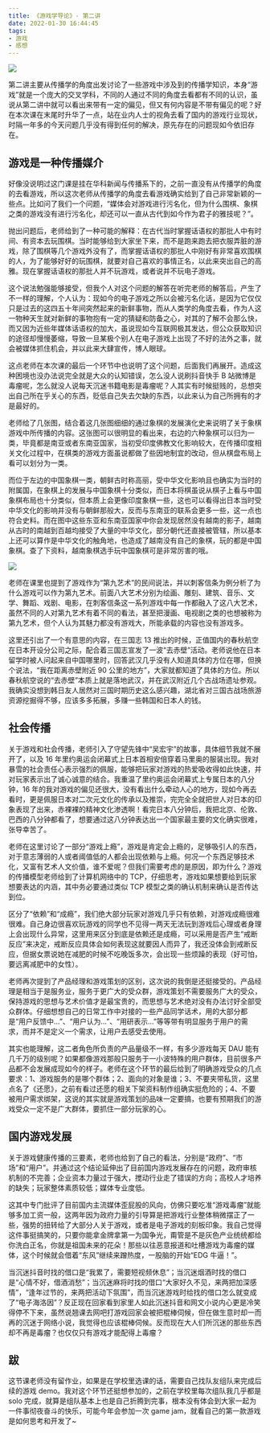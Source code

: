 ```yaml
---
title: 《游戏学导论》- 第二讲
date: 2022-01-30 16:44:45
tags:
- 游戏
- 感想
---
```


![](/images/qiniu_img/20220130192458.png)

第二讲主要从传播学的角度出发讨论了一些游戏中涉及到的传播学知识，本身“游戏”就是一个庞大的交叉学科，不同的人通过不同的角度去看都有不同的认识，虽说从第二讲中就可以看出来带有一定的偏见，但又有何内容是不带有偏见的呢？好在本次课在末尾时升华了一点，站在业内人士的视角去看了国内的游戏行业现状，时隔一年多的今天问题几乎没有得到任何的解决，原先存在的问题现如今依旧存在。


## 游戏是一种传播媒介
好像没说明过这门课是挂在华科新闻与传播系下的，之前一直没有从传播学的角度的去看游戏，所以这次老师从传播学的角度去看游戏确实给到了自己非常新颖的一些点。比如问了我们一个问题，“媒体会对游戏进行污名化，但为什么围棋、象棋之类的游戏没有进行污名化，却还可以一直从古代到如今作为君子的雅技呢？”。

抛出问题后，老师给到了一种可能的解释：在古代当时掌握话语权的那批人中有时间、有资本去玩围棋。当时能够给到大家坐下来，而不是跑来跑去把衣服弄脏的游戏，除了围棋等几个游戏外没有了，而掌握话语权的那批人中刚好有非常喜欢围棋的人，为了能够好好的玩围棋，就要对自己喜欢的事情正名，以此来突出自己的高雅。现在掌握话语权的那批人并不玩游戏，或者说并不玩电子游戏。

这个说法勉强能够接受，但我个人对这个问题的解答在听完老师的解答后，产生了不一样的理解，个人认为：现如今的电子游戏之所以会被污名化话，是因为它仅仅只是过去的这四五十年间突然起来的新鲜事物，而从人类学的角度去看，作为人这一物种天生就对新鲜的事物抱有一定的猜疑和防备之心，对其的了解不会那么快，而又因为近些年媒体话语权的加大，虽说现如今互联网极其发达，但公众获取知识的途径却慢慢萎缩，导致一旦某极个别人在电子游戏上出现了不好的法外之事，就会被媒体抓住机会，并以此来大肆宣传，博人眼球。

这点老师在本次课的最后一个环节中也说明了这个问题，后面我们再展开。造成这种困境也没办法说完全就是大众的认知错误，怎么没人说刷抖音快手 B 站微博是毒瘤呢，怎么就没人说每天沉迷书籍电影是毒瘤呢？人其实有时候挺贱的，总想突出自己所在乎关心的东西，贬低自己失去欠缺的东西，以此来认为自己所拥有的才是最好的。

老师给了几张图，结合着这几张图细细的通过象棋的发展演化史来说明了关于象棋游戏中所传播的内容。这张图可以很明显的看出来，右边的六种象棋可以归为一类，毕竟都是南亚或者东南亚国家，当初受印度佛教文化影响较大，在传播印度相关文化过程中，在棋类的游戏方面虽说都做了些因地制宜的改动，但从棋盘布局上看可以划分为一类。

而位于左边的中国象棋一类，朝鲜古时称高丽，受中华文化影响且也确实为当时的附属国，在象棋上的发展与中国象棋十分类似，而日本将棋虽说从棋子上看与中国象棋布局也十分类似，但本质上会更像印度象棋一些，这也可以看得出日本当时受中华文化的影响并没有与朝鲜那般大，反而与东南亚的联系会更多一些，这一点也符合史料。而在图中这些东亚和东南亚国家中你会发现居然没有越南的影子，越南从古时的南越到百越均接受了大量的中华文化，部分朝代还直接被管辖，所以基本上还可以算作是中华文化的触角地，也造成了越南没有自己的象棋，玩的都是中国象棋。查了下资料，越南象棋选手玩中国象棋可是非常厉害的哦。

![](/images/qiniu_img/20220130192458.png)

老师在课里也提到了游戏作为“第九艺术”的民间说法，并以刺客信条为例分析了为什么游戏可以作为第九艺术。前面八大艺术分别为绘画、雕刻、建筑、音乐、文学、舞蹈、戏剧、电影，在刺客信条这一系列游戏中每一作都融入了这八大艺术，虽然不同的人对第九艺术有着不同的看法，甚至把漫画、电视剧之类的也想被称为第九艺术，但个人认为其魅力都没有游戏大，所能承载的内容也没有游戏多。

这里还引出了一个有意思的内容，在三国志 13 推出的时候，正值国内的春秋航空在日本开设分公司之际，配合着三国志宣发了一波“去赤壁”活动。老师说他在日本留学时被人问起来自中国哪里时，回答武汉几乎没有人知道具体的方位在哪，但换个说法，“我在距离赤壁附近 90 公里的地方”，大家就都知道了具体的方位。所以春秋航空说的“去赤壁”本质上就是落地武汉，并在武汉附近几个古战场遗址参观。我确实没想到韩日友人居然对三国时期历史这么感兴趣，湖北省对三国古战场旅游资源挖掘得不够，应该多多拓展，多赚一些韩国和日本人的钱。

## 社会传播
关于游戏和社会传播，老师引入了守望先锋中“吴宏宇”的故事，具体细节我就不展开了，以及 16 年里约奥运会闭幕式上日本首相安倍穿着马里奥的服装出现。我对暴雪的社会责任心表示强烈的佩服，能够把玩家对游戏的热爱吸收得如此快速，并对玩家表示出了诚心诚意的结合。我重温了里约奥运会闭幕式上专属日本的八分钟，16 年的我对游戏的偏见还很大，没有看出什么牵动人心的地方，现如今再去看时，更是佩服日本对二次元文化的传承以及推崇，完完全全就把世人对日本的印象表现了出来，赤裸裸的精神文化渗透啊！看完日本八分钟后，我把北京、伦敦、巴西的八分钟都看了，想要通过这八分钟表达出一个国家最主要的文化确实很难，张导幸苦了。

老师在这里讨论了一部分“游戏上瘾”，游戏是肯定会上瘾的，足够吸引人的东西，对于意志薄弱的人或者阈值低的人都会出现依赖与上瘾。何况一个东西足够技术化，又富有艺术人文价值，谁不爱呢？但我们需要考虑的是原因，即为什么？游戏的传播模型老师给到了计算机网络中的 TCP，仔细思考，游戏如果想要给到玩家想要表达的内涵，其中务必要通过类似 TCP 模型之类的确认机制来确认是否传达到位。

区分了“依赖”和“成瘾”，我们绝大部分玩家对游戏几乎只有依赖，对游戏成瘾很难很难。自己身边很喜欢玩游戏的同学也不见得一两天无法玩到游戏后心理或者身理上会出现什么异常，这里用来区分到底是依赖还是成瘾，可以采用是否产生“戒断反应”来决定，戒断反应具体会如何表现这就要因人而异了，我还没体会到戒断反应，但据女票说她在减肥的时候不吃晚饭多次，会出现一些烦躁的表现（好可怕，要远离减肥中的女性）。

老师再次提到了产品经理和游戏策划的区别，这次说的我倒是还挺接受的。产品经理是相当于是服务业，服务于更广大的受众群，游戏策划不需要服务广大的受众，保持游戏的思想与艺术价值才是最宝贵的，而思想与艺术绝对没有办法讨好全部受众群体。仔细想想自己的日常工作中对接的一些产品同学话术，用的大部分都是“用户反馈中...”、“用户认为...”、“用研表示...”等等带有明显服务于用户的需求，而并不是定义一个需求，让用户去感受去使用。

其实也能理解，这二者角色所负责的产品量级不一样，有多少游戏每天 DAU 能有几千万的级别呢？如果都像游戏那般只服务于一小波特殊的用户群体，目前很多产品都不会发展成现如今的样子。老师在这个环节的最后给到了明确游戏受众的几点要求：1、游戏服务的是哪个群体；2、面向的对象是谁；3、不要夹带私货，这里点名了《还愿》，之前有看过还愿的相关下架资料制作组确实挺危险的；4、不要被用户需求绑架，这说的其实就是游戏策划的品味一定要搞，也要有预期我们的游戏受众一定不是广大群体，要抓住一部分玩家的心。

## 国内游戏发展
关于游戏健康传播的三要素，老师也给到了自己的看法，分别是“政府”、“市场”和“用户”。并通过这个结论延伸出了目前国内游戏发展存在的问题，政府审核机制的不完善；企业资本力量过于强大，搅动行业走了错误的方向；高校人才培养的缺失；玩家整体素质较低；媒体专业度低。

这其中专门批评了目前国内主流媒体歪屁股的风向，仿佛只要吃准“游戏毒瘤”就能够多加工资一般，这两年因为政府力量的引导算是把游戏行业整体稍微摆正了一些，强势的扭转给了大部分人关于游戏，或者是电子游戏的刻板印象。我自己觉得这件事挺搞笑的，只要你能拿金牌拿第一为国争光，甭管是不是灰色产业统统都给你洗白正名，你就是祖国未来的花朵！那些以往恶意报道和吐槽游戏为毒瘤的媒体，这个时候就会借着“东风”继续来蹭热度，一股脑的开始“EDG 牛逼！”。

当沉迷抖音时找的借口是“我累了，需要短视频休息”；当沉迷烟酒时找的借口是“心情不好，借酒消愁”；当沉迷麻将时找的借口“大家好久不见，来两把加深感情”，“逢年过节的，来两把活动下氛围”，而当沉迷游戏时给找的借口怎么就变成了“电子海洛因”？反正现在回家看到家里人如此沉迷抖音和网文小说内心更是冷笑得停不下来，虽然说翘课去网吧打游戏回家会被把棍棒伺候，但在做生意时却一而再的沉迷于网络小说，我觉得也应该棍棒伺候。反而现在大人们所沉迷的那些东西却不再是毒瘤？也仅仅只有游戏才能配得上毒瘤？


## 跋
这节课老师没有留作业，如果是在学校里选课的话，需要自己找队友组队来完成后续的游戏 demo。我对这个环节还挺想参加的，之前在学校里每次组队我几乎都是 solo 完成，就算是组队基本上也是自己折腾到完事，根本没有体会到大家一起为一件事彻夜奋斗的快乐，可能今年会参加一次 game jam，就看自己的第一款游戏是如何思考和开发了~
